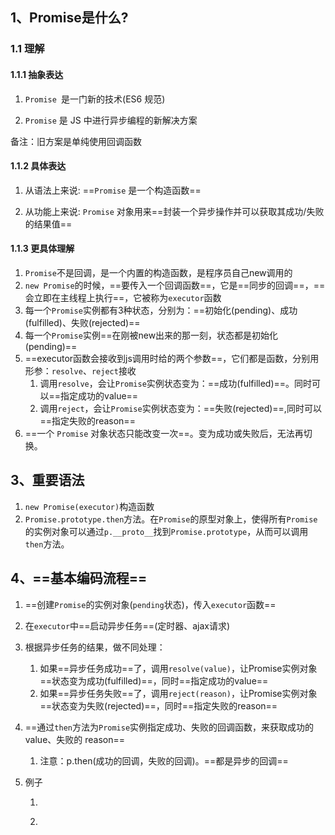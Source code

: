 ## 1、Promise是什么?

### 1.1 理解

#### 1.1.1 抽象表达

1) `Promise `是一门新的技术(ES6 规范)

2) `Promise` 是 JS 中进行异步编程的新解决方案

备注：旧方案是单纯使用回调函数

#### 1.1.2 具体表达

1) 从语法上来说: ==`Promise` 是一个构造函数==

2) 从功能上来说: `Promise` 对象用来==封装一个异步操作并可以获取其成功/失败的结果值==

#### 1.1.3 更具体理解

1. `Promise`不是回调，是一个内置的构造函数，是程序员自己new调用的
2. `new Promise`的时候，==要传入一个回调函数==，它是==同步的回调==，==会立即在主线程上执行==，它被称为`executor`函数
3. 每一个`Promise`实例都有3种状态，分别为：==初始化(pending)、成功(fulfilled)、失败(rejected)==
4. 每一个`Promise`实例==在刚被new出来的那一刻，状态都是初始化(pending)==
5. ==executor函数会接收到js调用时给的两个参数==，它们都是函数，分别用形参：`resolve`、`reject`接收
   1. 调用`resolve`，会让`Promise`实例状态变为：==成功(fulfilled)==。同时可以==指定成功的value==
   2. 调用`reject`，会让`Promise`实例状态变为：==失败(rejected)==,同时可以==指定失败的reason==
6. ==一个 `Promise` 对象状态只能改变一次==。变为成功或失败后，无法再切换。

## 3、重要语法

1. `new Promise(executor)`构造函数
2. `Promise.prototype.then`方法。在`Promise`的原型对象上，使得所有`Promise`的实例对象可以通过`p.__proto__`找到`Promise.prototype`，从而可以调用`then`方法。

## 4、==基本编码流程==

1. ==创建`Promise`的实例对象(`pending`状态)，传入`executor`函数==

2. 在`executor`中==启动异步任务==(定时器、ajax请求)

3. 根据异步任务的结果，做不同处理：

   1. 如果==异步任务成功==了，调用`resolve(value)`，让Promise实例对象==状态变为成功(fulfilled)==，同时==指定成功的value==
   2. 如果==异步任务失败==了，调用`reject(reason)`，让Promise实例对象==状态变为失败(rejected)==，同时==指定失败的reason==

4. ==通过`then`方法为`Promise`实例指定成功、失败的回调函数，来获取成功的value、失败的 reason==

   1. 注意：p.then(成功的回调，失败的回调)。==都是异步的回调==

5. 例子

   1. ``` js
      ```

   2. 